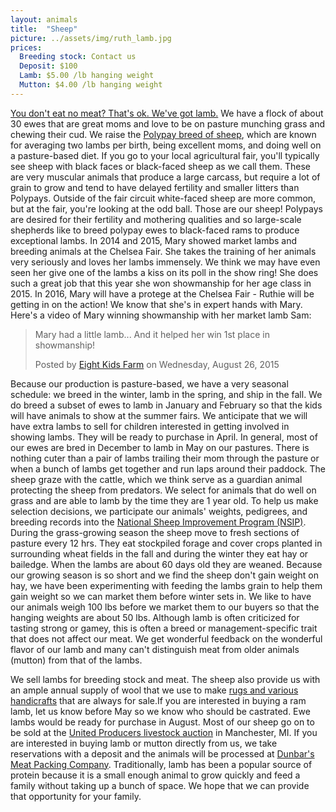 ```yaml
---
layout: animals
title:  "Sheep"
picture: ../assets/img/ruth_lamb.jpg
prices:
  Breeding stock: Contact us
  Deposit: $100
  Lamb: $5.00 /lb hanging weight
  Mutton: $4.00 /lb hanging weight
---
```


[You don't eat no meat? That's ok. We've got lamb.](https://www.google.com/url?sa=t&rct=j&q=&esrc=s&source=web&cd=8&ved=0ahUKEwjp-NqWs4vKAhVBG2MKHbPHBLwQtwIIOzAH&url=https%3A%2F%2Fwww.youtube.com%2Fwatch%3Fv%3DiFemw_6a-Tg&usg=AFQjCNGLpdLwjUD2GzddYnl0NqHN7fNjQw&sig2=T5Pf0vh2ujlnSGri4-GGfw&cad=rja) We have a flock of about 30 ewes that are great moms and love to be on pasture munching grass and chewing their cud. We raise the [Polypay breed of sheep](http://www.countrylovin.com/polypay/), which are known for averaging two lambs per birth, being excellent moms, and doing well on a pasture-based diet. If you go to your local agricultural fair, you'll typically see sheep with black faces or black-faced sheep as we call them. These are very muscular animals that produce a large carcass, but require a lot of grain to grow and tend to have delayed fertility and smaller litters than Polypays. Outside of the fair circuit white-faced sheep are more common, but at the fair, you're looking at the odd ball. Those are our sheep! Polypays are desired for their fertility and mothering qualities and so large-scale shepherds like to breed polypay ewes to black-faced rams to produce exceptional lambs. In 2014 and 2015, Mary showed market lambs and breeding animals at the Chelsea Fair. She takes the training of her animals very seriously and loves her lambs immensely. We think we may have even seen her give one of the lambs a kiss on its poll in the show ring! She does such a great job that this year she won showmanship for her age class in 2015. In 2016, Mary will have a protege at the Chelsea Fair - Ruthie will be getting in on the action! We know that she's in expert hands with Mary. Here's a video of Mary winning showmanship with her market lamb Sam:

<div id="fb-root"></div>
<script>
	(function(d, s, id) {  var js, fjs = d.getElementsByTagName(s)[0];  if (d.getElementById(id)) return;  js = d.createElement(s); js.id = id;  js.src = "//connect.facebook.net/en_US/sdk.js#xfbml=1&version=v2.3";  fjs.parentNode.insertBefore(js, fjs);}(document, 'script', 'facebook-jssdk'));
</script>
<div class="center-video">
	<div class="fb-video" data-allowfullscreen="1" data-width="500" data-href="https://www.facebook.com/NKidsFarm/videos/864572366944189/">
		<div class="fb-xfbml-parse-ignore">
			<blockquote cite="https://www.facebook.com/NKidsFarm/videos/864572366944189/"><a href="https://www.facebook.com/NKidsFarm/videos/864572366944189/"></a>
			<p>Mary had a little lamb... And it helped her win 1st place in showmanship!</p>
			Posted by <a href="https://www.facebook.com/NKidsFarm/">Eight Kids Farm</a> on Wednesday, August 26, 2015</blockquote>
		</div>
	</div>
</div>

Because our production is pasture-based, we have a very seasonal schedule: we breed in the winter, lamb in the spring, and ship in the fall. We do breed a subset of ewes to lamb in January and February so that the kids will have animals to show at the summer fairs. We anticipate that we will have extra lambs to sell for children interested in getting involved in showing lambs. They will be ready to purchase in April. In general, most of our ewes are bred in December to lamb in May on our pastures. There is nothing cuter than a pair of lambs trailing their mom through the pasture or when a bunch of lambs get together and run laps around their paddock. The sheep graze with the cattle, which we think serve as a guardian animal protecting the sheep from predators. We select for animals that do well on grass and are able to lamb by the time they are 1 year old. To help us make selection decisions, we participate our animals' weights, pedigrees, and breeding records into the [National Sheep Improvement Program (NSIP)](http://nsip.org/polypay-breeders/). During the grass-growing season the sheep move to fresh sections of pasture every 12 hrs. They eat stockpiled forage and cover crops planted in surrounding wheat fields in the fall and during the winter they eat hay or bailedge. When the lambs are about 60 days old they are weaned. Because our growing season is so short and we find the sheep don't gain weight on hay, we have been experimenting with feeding the lambs grain to help them gain weight so we can market them before winter sets in. We like to have our animals weigh 100 lbs before we market them to our buyers so that the hanging weights are about 50 lbs. Although lamb is often criticized for tasting strong or gamey, this is often a breed or management-specific trait that does not affect our meat. We get wonderful feedback on the wonderful flavor of our lamb and many can't distinguish meat from older animals (mutton) from that of the lambs.

We sell lambs for breeding stock and meat. The sheep also provide us with an ample annual supply of wool that we use to make [rugs and various handicrafts](../products/) that are always for sale.If you are interested in buying a ram lamb, let us know before May so we know who should be castrated. Ewe lambs would be ready for purchase in August. Most of our sheep go on to be sold at the [United Producers livestock auction](http://www.uproducers.com/map_post/manchester-mi-united-producers/) in Manchester, MI. If you are interested in buying lamb or mutton directly from us, we take reservations with a deposit and the animals will be processed at <a href="http://dunbarmeats.com">Dunbar's Meat Packing Company</a>. Traditionally, lamb has been a popular source of protein because it is a small enough animal to grow quickly and feed a family without taking up a bunch of space. We hope that we can provide that opportunity for your family.
